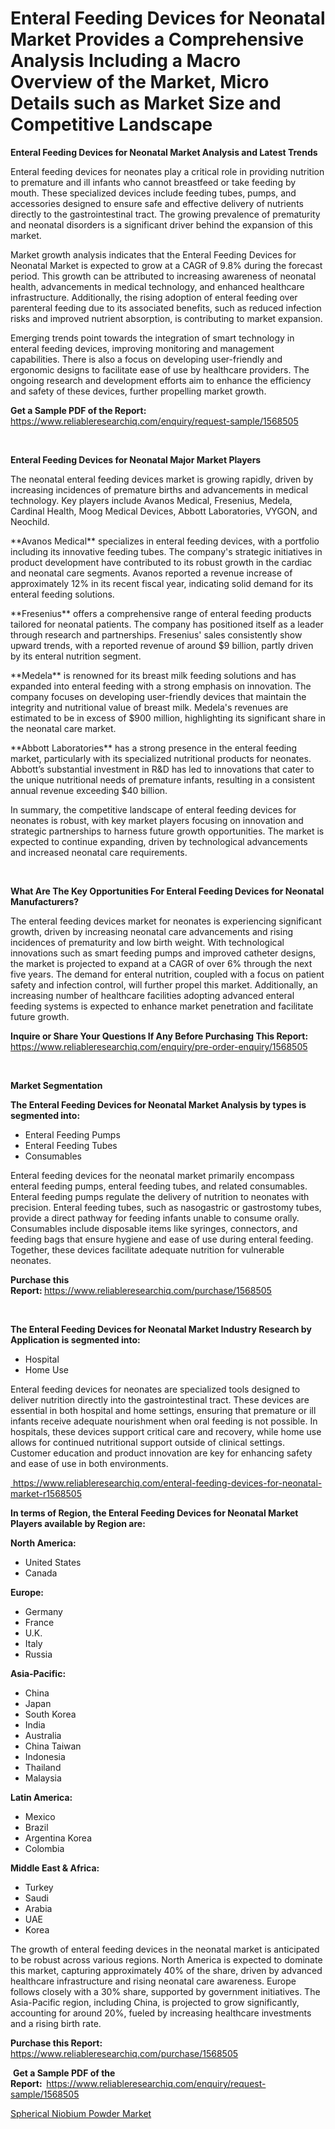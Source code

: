 <p><h1>Enteral Feeding Devices for Neonatal Market Provides a Comprehensive Analysis Including a Macro Overview of the Market, Micro Details such as Market Size and Competitive Landscape</h1></p><p><strong>Enteral Feeding Devices for Neonatal Market Analysis and Latest Trends</strong></p>
<p><p>Enteral feeding devices for neonates play a critical role in providing nutrition to premature and ill infants who cannot breastfeed or take feeding by mouth. These specialized devices include feeding tubes, pumps, and accessories designed to ensure safe and effective delivery of nutrients directly to the gastrointestinal tract. The growing prevalence of prematurity and neonatal disorders is a significant driver behind the expansion of this market.</p><p>Market growth analysis indicates that the Enteral Feeding Devices for Neonatal Market is expected to grow at a CAGR of 9.8% during the forecast period. This growth can be attributed to increasing awareness of neonatal health, advancements in medical technology, and enhanced healthcare infrastructure. Additionally, the rising adoption of enteral feeding over parenteral feeding due to its associated benefits, such as reduced infection risks and improved nutrient absorption, is contributing to market expansion.</p><p>Emerging trends point towards the integration of smart technology in enteral feeding devices, improving monitoring and management capabilities. There is also a focus on developing user-friendly and ergonomic designs to facilitate ease of use by healthcare providers. The ongoing research and development efforts aim to enhance the efficiency and safety of these devices, further propelling market growth.</p></p>
<p><strong>Get a Sample PDF of the Report:&nbsp;</strong> <a href="https://www.reliableresearchiq.com/enquiry/request-sample/1568505?utm_campaign=2780&utm_medium=2&utm_source=Github&utm_content=ia&utm_term=25032025&utm_id=enteral-feeding-devices-for-neonatal">https://www.reliableresearchiq.com/enquiry/request-sample/1568505</a></p>
<p>&nbsp;</p>
<p><strong>Enteral Feeding Devices for Neonatal Major Market Players</strong></p>
<p><p>The neonatal enteral feeding devices market is growing rapidly, driven by increasing incidences of premature births and advancements in medical technology. Key players include Avanos Medical, Fresenius, Medela, Cardinal Health, Moog Medical Devices, Abbott Laboratories, VYGON, and Neochild. </p><p>**Avanos Medical** specializes in enteral feeding devices, with a portfolio including its innovative feeding tubes. The company's strategic initiatives in product development have contributed to its robust growth in the cardiac and neonatal care segments. Avanos reported a revenue increase of approximately 12% in its recent fiscal year, indicating solid demand for its enteral feeding solutions.</p><p>**Fresenius** offers a comprehensive range of enteral feeding products tailored for neonatal patients. The company has positioned itself as a leader through research and partnerships. Fresenius' sales consistently show upward trends, with a reported revenue of around $9 billion, partly driven by its enteral nutrition segment.</p><p>**Medela** is renowned for its breast milk feeding solutions and has expanded into enteral feeding with a strong emphasis on innovation. The company focuses on developing user-friendly devices that maintain the integrity and nutritional value of breast milk. Medela's revenues are estimated to be in excess of $900 million, highlighting its significant share in the neonatal care market.</p><p>**Abbott Laboratories** has a strong presence in the enteral feeding market, particularly with its specialized nutritional products for neonates. Abbott’s substantial investment in R&D has led to innovations that cater to the unique nutritional needs of premature infants, resulting in a consistent annual revenue exceeding $40 billion.</p><p>In summary, the competitive landscape of enteral feeding devices for neonates is robust, with key market players focusing on innovation and strategic partnerships to harness future growth opportunities. The market is expected to continue expanding, driven by technological advancements and increased neonatal care requirements.</p></p>
<p>&nbsp;</p>
<p><strong>What Are The Key Opportunities For Enteral Feeding Devices for Neonatal Manufacturers?</strong></p>
<p><p>The enteral feeding devices market for neonates is experiencing significant growth, driven by increasing neonatal care advancements and rising incidences of prematurity and low birth weight. With technological innovations such as smart feeding pumps and improved catheter designs, the market is projected to expand at a CAGR of over 6% through the next five years. The demand for enteral nutrition, coupled with a focus on patient safety and infection control, will further propel this market. Additionally, an increasing number of healthcare facilities adopting advanced enteral feeding systems is expected to enhance market penetration and facilitate future growth.</p></p>
<p><strong>Inquire or Share Your Questions If Any Before Purchasing This Report:</strong> <a href="https://www.reliableresearchiq.com/enquiry/pre-order-enquiry/1568505?utm_campaign=2780&utm_medium=2&utm_source=Github&utm_content=ia&utm_term=25032025&utm_id=enteral-feeding-devices-for-neonatal">https://www.reliableresearchiq.com/enquiry/pre-order-enquiry/1568505</a></p>
<p>&nbsp;</p>
<p><strong>Market Segmentation</strong></p>
<p><strong>The Enteral Feeding Devices for Neonatal Market Analysis by types is segmented into:</strong></p>
<p><ul><li>Enteral Feeding Pumps</li><li>Enteral Feeding Tubes</li><li>Consumables</li></ul></p>
<p><p>Enteral feeding devices for the neonatal market primarily encompass enteral feeding pumps, enteral feeding tubes, and related consumables. Enteral feeding pumps regulate the delivery of nutrition to neonates with precision. Enteral feeding tubes, such as nasogastric or gastrostomy tubes, provide a direct pathway for feeding infants unable to consume orally. Consumables include disposable items like syringes, connectors, and feeding bags that ensure hygiene and ease of use during enteral feeding. Together, these devices facilitate adequate nutrition for vulnerable neonates.</p></p>
<p><strong>Purchase this Report:&nbsp;</strong><a href="https://www.reliableresearchiq.com/purchase/1568505?utm_campaign=2780&utm_medium=2&utm_source=Github&utm_content=ia&utm_term=25032025&utm_id=enteral-feeding-devices-for-neonatal">https://www.reliableresearchiq.com/purchase/1568505</a></p>
<p>&nbsp;</p>
<p><strong>The Enteral Feeding Devices for Neonatal Market Industry Research by Application is segmented into:</strong></p>
<p><ul><li>Hospital</li><li>Home Use</li></ul></p>
<p><p>Enteral feeding devices for neonates are specialized tools designed to deliver nutrition directly into the gastrointestinal tract. These devices are essential in both hospital and home settings, ensuring that premature or ill infants receive adequate nourishment when oral feeding is not possible. In hospitals, these devices support critical care and recovery, while home use allows for continued nutritional support outside of clinical settings. Customer education and product innovation are key for enhancing safety and ease of use in both environments.</p></p>
<p><a href="https://www.reliableresearchiq.com/enteral-feeding-devices-for-neonatal-market-r1568505?utm_campaign=2780&utm_medium=2&utm_source=Github&utm_content=ia&utm_term=25032025&utm_id=enteral-feeding-devices-for-neonatal">&nbsp;https://www.reliableresearchiq.com/enteral-feeding-devices-for-neonatal-market-r1568505</a></p>
<p><strong>In terms of Region, the Enteral Feeding Devices for Neonatal Market Players available by Region are:</strong></p>
<p>
    <p> <strong> North America: </strong>
        <ul>
            <li>United States</li>
            <li>Canada</li>
        </ul>
        </p> 
    <p> <strong> Europe: </strong>
        <ul>
            <li>Germany</li>
            <li>France</li>
            <li>U.K.</li>
            <li>Italy</li>
            <li>Russia</li>
        </ul>
        </p> 
    <p> <strong> Asia-Pacific: </strong>
        <ul>
            <li>China</li>
            <li>Japan</li>
            <li>South Korea</li>
            <li>India</li>
            <li>Australia</li>
            <li>China Taiwan</li>
            <li>Indonesia</li>
            <li>Thailand</li>
            <li>Malaysia</li>
        </ul>
        </p> 
    <p> <strong> Latin America: </strong>
        <ul>
            <li>Mexico</li>
            <li>Brazil</li>
            <li>Argentina Korea</li>
            <li>Colombia</li>
        </ul>
        </p> 
    <p> <strong> Middle East & Africa: </strong>
        <ul>
            <li>Turkey</li>
            <li>Saudi</li>
            <li>Arabia</li>
            <li>UAE</li>
            <li>Korea</li>
        </ul>
    </p>
    </p>
<p><p>The growth of enteral feeding devices in the neonatal market is anticipated to be robust across various regions. North America is expected to dominate this market, capturing approximately 40% of the share, driven by advanced healthcare infrastructure and rising neonatal care awareness. Europe follows closely with a 30% share, supported by government initiatives. The Asia-Pacific region, including China, is projected to grow significantly, accounting for around 20%, fueled by increasing healthcare investments and a rising birth rate.</p></p>
<p><strong>Purchase this Report: </strong><a href="https://www.reliableresearchiq.com/purchase/1568505?utm_campaign=2780&utm_medium=2&utm_source=Github&utm_content=ia&utm_term=25032025&utm_id=enteral-feeding-devices-for-neonatal">https://www.reliableresearchiq.com/purchase/1568505</a></p>
<p>&nbsp;<strong>Get a Sample PDF of the Report:&nbsp;&nbsp;</strong><a href="https://www.reliableresearchiq.com/enquiry/request-sample/1568505?utm_campaign=2780&utm_medium=2&utm_source=Github&utm_content=ia&utm_term=25032025&utm_id=enteral-feeding-devices-for-neonatal">https://www.reliableresearchiq.com/enquiry/request-sample/1568505</a></p>
<p><strong></strong></p>
<p><p><a href="https://github.com/arvelm4nthig/Market-Research-Report-List-1/blob/main/spherical-niobium-powder-market.md?utm_campaign=2780&utm_medium=2&utm_source=Github&utm_content=ia&utm_term=25032025&utm_id=enteral-feeding-devices-for-neonatal">Spherical Niobium Powder Market</a></p></p>